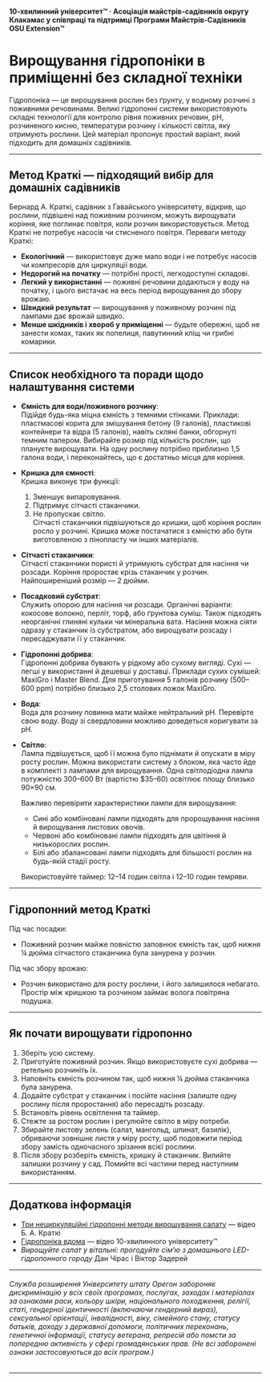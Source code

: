 #### 10-хвилинний університет™ · Асоціація майстрів-садівників округу Клакамас у співпраці та підтримці Програми Майстрів-Садівників OSU Extension™

# Вирощування гідропоніки в приміщенні без складної техніки

Гідропоніка — це вирощування рослин без ґрунту, у водному розчині з поживними речовинами. Великі гідропонні системи використовують складні технології для контролю рівня поживних речовин, pH, розчиненого кисню, температури розчину і кількості світла, яку отримують рослини. Цей матеріал пропонує простий варіант, який підходить для домашніх садівників.

---

## Метод Краткі — підходящий вибір для домашніх садівників

Бернард А. Краткі, садівник з Гавайського університету, відкрив, що рослини, підвішені над поживним розчином, можуть вирощувати коріння, яке поглинає повітря, коли розчин використовується. Метод Краткі не потребує насосів чи стисненого повітря. Переваги методу Краткі:

- **Екологічний** — використовує дуже мало води і не потребує насосів чи компресорів для циркуляції води.
- **Недорогий на початку** — потрібні прості, легкодоступні складові.
- **Легкий у використанні** — поживні речовини додаються у воду на початку, і цього вистачає на весь період вирощування до збору врожаю.
- **Швидкий результат** — вирощування у поживному розчині під лампами дає врожай швидко.
- **Менше шкідників і хвороб у приміщенні** — будьте обережні, щоб не занести комах, таких як попелиця, павутинний кліщ чи грибні комарики.

---

## Список необхідного та поради щодо налаштування системи

- **Ємність для води/поживного розчину**:  
  Підійде будь-яка міцна ємність з темними стінками. Приклади: пластмасові корита для змішування бетону (9 галонів), пластикові контейнери та відра (5 галонів), навіть скляні банки, обгорнуті темним папером. Вибирайте розмір під кількість рослин, що плануєте вирощувати. На одну рослину потрібно приблизно 1,5 галона води, і переконайтесь, що є достатньо місця для коріння.

- **Кришка для ємності**:  
  Кришка виконує три функції:  
  1. Зменшує випаровування.  
  2. Підтримує сітчасті стаканчики.  
  3. Не пропускає світло.  
  Сітчасті стаканчики підвішуються до кришки, щоб коріння рослин росло у розчині. Кришка може постачатися з ємністю або бути виготовленою з пінопласту чи інших матеріалів.

- **Сітчасті стаканчики**:  
  Сітчасті стаканчики пористі й утримують субстрат для насіння чи розсади. Коріння проростає крізь стаканчик у розчин. Найпоширеніший розмір — 2 дюйми.

- **Посадковий субстрат**:  
  Служить опорою для насіння чи розсади. Органічні варіанти: кокосове волокно, перліт, торф, або ґрунтова суміш. Також підходять неорганічні глиняні кульки чи мінеральна вата. Насіння можна сіяти одразу у стаканчик із субстратом, або вирощувати розсаду і пересаджувати її у стаканчик.

- **Гідропонні добрива**:  
  Гідропонні добрива бувають у рідкому або сухому вигляді. Сухі — легші у використанні й дешевші у доставці. Приклади сухих сумішей: MaxiGro і Master Blend. Для приготування 5 галонів розчину (500–600 ppm) потрібно близько 2,5 столових ложок MaxiGro.

- **Вода**:  
  Вода для розчину повинна мати майже нейтральний pH. Перевірте свою воду. Воду зі свердловини можливо доведеться коригувати за pH.

- **Світло**:  
  Лампа підвішується, щоб її можна було піднімати й опускати в міру росту рослин. Можна використати систему з блоком, яка часто йде в комплекті з лампами для вирощування. Одна світлодіодна лампа потужністю 300–600 Вт (вартістю $35–60) освітлює площу близько 90×90 см.

  Важливо перевірити характеристики лампи для вирощування:
  - Сині або комбіновані лампи підходять для пророщування насіння й вирощування листових овочів.
  - Червоні або комбіновані лампи підходять для цвітіння й низькорослих рослин.
  - Білі або збалансовані лампи підходять для більшості рослин на будь-якій стадії росту.

  Використовуйте таймер: 12–14 годин світла і 12–10 годин темряви.

---

## Гідропонний метод Краткі

Під час посадки:
- Поживний розчин майже повністю заповнює ємність так, щоб нижня ¼ дюйма сітчастого стаканчика була занурена у розчин.

Під час збору врожаю:
- Розчин використано для росту рослини, і його залишилося небагато. Простір між кришкою та розчином займає волога повітряна подушка.

---

## Як почати вирощувати гідропонно

1. Зберіть усю систему.
2. Приготуйте поживний розчин. Якщо використовуєте сухі добрива — ретельно розчиніть їх.
3. Наповніть ємність розчином так, щоб нижня ¼ дюйма стаканчика була занурена.
4. Додайте субстрат у стаканчик і посійте насіння (залиште одну рослину після проростання) або пересадіть розсаду.
5. Встановіть рівень освітлення та таймер.
6. Стежте за ростом рослин і регулюйте світло в міру потреби.
7. Збирайте листову зелень (салат, мангольд, шпинат, базилік), обриваючи зовнішнє листя у міру росту, щоб подовжити період збору замість одночасного зрізання всієї рослини.
8. Після збору розберіть ємність, кришку й стаканчик. Вилийте залишки розчину у сад. Помийте всі частини перед наступним використанням.

---

## Додаткова інформація

- [Три нециркуляційні гідропонні методи вирощування салату](https://www.youtube.com/watch?v=jiGQsfiPwkI) — відео Б. А. Краткі
- [Гідропоніка вдома](http://www.cmastergardeners.org/10-minute-university) — відео 10-хвилинного університету™
- *Вирощуйте салат у вітальні: прогодуйте сім’ю з домашнього LED-гідропонного городу* Дан Чірас і Віктор Задерей

---

###### Служба розширення Університету штату Орегон забороняє дискримінацію у всіх своїх програмах, послугах, заходах і матеріалах за ознаками раси, кольору шкіри, національного походження, релігії, статі, гендерної ідентичності (включаючи гендерний вираз), сексуальної орієнтації, інвалідності, віку, сімейного стану, статусу батьків, доходу з державної допомоги, політичних переконань, генетичної інформації, статусу ветерана, репресій або помсти за попередню активність у сфері громадянських прав. (Не всі заборонені ознаки застосовуються до всіх програм.)
---